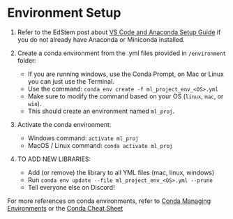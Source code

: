 # Environment Setup

1. Refer to the EdStem post about [VS Code and Anaconda Setup Guide](https://edstem.org/us/courses/58807/discussion/4951393) if you do not already have Anaconda or Miniconda installed.
2. Create a conda environment from the .yml files provided in `/environment` folder:
    - If you are running windows, use the Conda Prompt, on Mac or Linux you can just use the Terminal.
    - Use the command: `conda env create -f ml_project_env_<OS>.yml`
    - Make sure to modify the command based on your OS (`linux`, `mac`, or `win`).
    - This should create an environment named `ml_proj`. 
3. Activate the conda environment:
    - Windows command: `activate ml_proj` 
    - MacOS / Linux command: `conda activate ml_proj`

4. TO ADD NEW LIBRARIES:
    - Add (or remove) the library to all YML files (mac, linux, windows)
    - Run `conda env update --file ml_project_env_<OS>.yml --prune`
    - Tell everyone else on Discord!
<!--     - `conda install -n ml_proj <library>`
    - Add the library to all YML files (mac, linux, windows)
    - Tell everyone else on Discord! -->

For more references on conda environments, refer to [Conda Managing Environments](https://docs.conda.io/projects/conda/en/latest/user-guide/tasks/manage-environments.html) or the [Conda Cheat Sheet](https://docs.conda.io/projects/conda/en/4.6.0/_downloads/52a95608c49671267e40c689e0bc00ca/conda-cheatsheet.pdf)